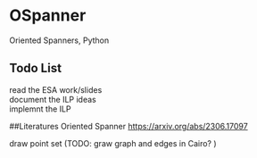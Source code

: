 # OSpanner
Oriented Spanners, Python
## Todo List
read the ESA work/slides <br>
document the ILP ideas <br>
implemnt the ILP <br>

##Literatures
Oriented Spanner https://arxiv.org/abs/2306.17097



draw point set (TODO: graw graph and edges in Cairo?  )

